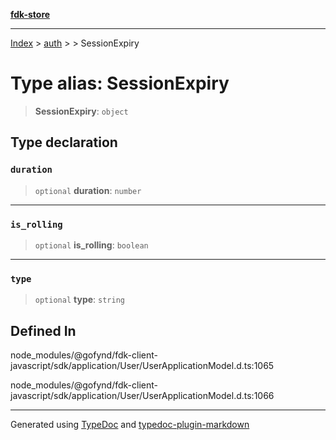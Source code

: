 [**fdk-store**](../../../README.md)
***

[Index](../../../API.md) > [auth](../../README.md) > [<internal>](../README.md) > SessionExpiry

# Type alias: SessionExpiry

> **SessionExpiry**: `object`

## Type declaration

### `duration`

> `optional` **duration**: `number`

***

### `is_rolling`

> `optional` **is\_rolling**: `boolean`

***

### `type`

> `optional` **type**: `string`

## Defined In

node\_modules/@gofynd/fdk-client-javascript/sdk/application/User/UserApplicationModel.d.ts:1065

node\_modules/@gofynd/fdk-client-javascript/sdk/application/User/UserApplicationModel.d.ts:1066

***
Generated using [TypeDoc](https://typedoc.org/) and [typedoc-plugin-markdown](https://www.npmjs.com/package/typedoc-plugin-markdown)
